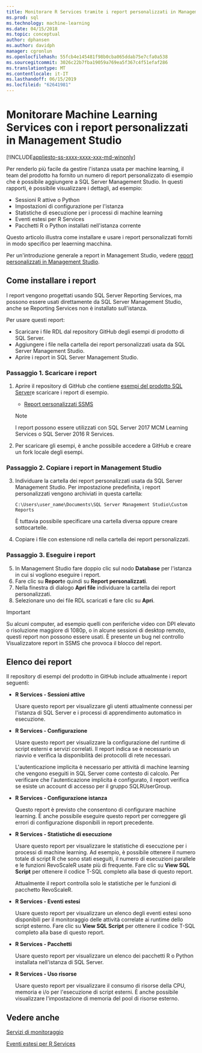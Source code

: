 ```yaml
---
title: Monitorare R Services tramite i report personalizzati in Management Studio - servizi di SQL Server Machine Learning
ms.prod: sql
ms.technology: machine-learning
ms.date: 04/15/2018
ms.topic: conceptual
author: dphansen
ms.author: davidph
manager: cgronlun
ms.openlocfilehash: 55fcb4e145481f98b0cba065ddab75e7cfa0a538
ms.sourcegitcommit: 3026c22b7fba19059a769ea5f367c4f51efaf286
ms.translationtype: MT
ms.contentlocale: it-IT
ms.lasthandoff: 06/15/2019
ms.locfileid: "62641981"
---
```

# <a name="monitor-machine-learning-services-using-custom-reports-in-management-studio"></a>Monitorare Machine Learning Services con i report personalizzati in Management Studio
[!INCLUDE[appliesto-ss-xxxx-xxxx-xxx-md-winonly](../../includes/appliesto-ss-xxxx-xxxx-xxx-md-winonly.md)]

Per renderlo più facile da gestire l'istanza usata per machine learning, il team del prodotto ha fornito un numero di report personalizzato di esempio che è possibile aggiungere a SQL Server Management Studio. In questi rapporti, è possibile visualizzare i dettagli, ad esempio:

- Sessioni R attive o Python
- Impostazioni di configurazione per l'istanza
- Statistiche di esecuzione per i processi di machine learning
- Eventi estesi per R Services
- Pacchetti R o Python installati nell'istanza corrente

Questo articolo illustra come installare e usare i report personalizzati forniti in modo specifico per leaerning macchina. 

Per un'introduzione generale a report in Management Studio, vedere [report personalizzati in Management Studio](../../ssms/object/custom-reports-in-management-studio.md).

## <a name="how-to-install-the-reports"></a>Come installare i report

I report vengono progettati usando SQL Server Reporting Services, ma possono essere usati direttamente da SQL Server Management Studio, anche se Reporting Services non è installato sull'istanza. 

Per usare questi report:

* Scaricare i file RDL dal repository GitHub degli esempi di prodotto di SQL Server.
* Aggiungere i file nella cartella dei report personalizzati usata da SQL Server Management Studio.
* Aprire i report in SQL Server Management Studio.


### <a name="step-1-download-the-reports"></a>Passaggio 1. Scaricare i report

1. Aprire il repository di GitHub che contiene [esempi del prodotto SQL Server](https://github.com/Microsoft/sql-server-samples)e scaricare i report di esempio. 

    + [Report personalizzati SSMS](https://github.com/Microsoft/sql-server-samples/tree/master/samples/features/machine-learning-services/ssms-custom-reports)

    > [!NOTE]
    > I report possono essere utilizzati con SQL Server 2017 MCM Learning Services o SQL Server 2016 R Services.

2. Per scaricare gli esempi, è anche possibile accedere a GitHub e creare un fork locale degli esempi. 

### <a name="step-2-copy-the-reports-to-management-studio"></a>Passaggio 2. Copiare i report in Management Studio

3. Individuare la cartella dei report personalizzati usata da SQL Server Management Studio. Per impostazione predefinita, i report personalizzati vengono archiviati in questa cartella:
    
   `C:\Users\user_name\Documents\SQL Server Management Studio\Custom Reports`

   È tuttavia possibile specificare una cartella diversa oppure creare sottocartelle.

4. Copiare i file con estensione rdl nella cartella dei report personalizzati.


### <a name="step-3-run-the-reports"></a>Passaggio 3. Eseguire i report

5. In Management Studio fare doppio clic sul nodo **Database** per l'istanza in cui si vogliono eseguire i report.
6. Fare clic su **Report**e quindi su **Report personalizzati**.
7. Nella finestra di dialogo **Apri file** individuare la cartella dei report personalizzati.
8. Selezionare uno dei file RDL scaricati e fare clic su **Apri**.

> [!IMPORTANT]
> Su alcuni computer, ad esempio quelli con periferiche video con DPI elevato o risoluzione maggiore di 1080p, o in alcune sessioni di desktop remoto, questi report non possono essere usati. È presente un bug nel controllo Visualizzatore report in SSMS che provoca il blocco del report.

## <a name="report-list"></a>Elenco dei report

Il repository di esempi del prodotto in GitHub include attualmente i report seguenti:

+ **R Services - Sessioni attive**

  Usare questo report per visualizzare gli utenti attualmente connessi per l'istanza di SQL Server e i processi di apprendimento automatico in esecuzione. 
  
+ **R Services - Configurazione**

  Usare questo report per visualizzare la configurazione del runtime di script esterni e servizi correlati. Il report indica se è necessario un riavvio e verifica la disponibilità dei protocolli di rete necessari. 
  
  L'autenticazione implicita è necessario per attività di machine learning che vengono eseguiti in SQL Server come contesto di calcolo. Per verificare che l'autenticazione implicita è configurato, il report verifica se esiste un account di accesso per il gruppo SQLRUserGroup.

 + **R Services - Configurazione istanza** 

   Questo report è previsto che consentono di configurare machine learning. È anche possibile eseguire questo report per correggere gli errori di configurazione disponibili in report precedente.
 
+ **R Services - Statistiche di esecuzione**

  Usare questo report per visualizzare le statistiche di esecuzione per i processi di machine learning. Ad esempio, è possibile ottenere il numero totale di script R che sono stati eseguiti, il numero di esecuzioni parallele e le funzioni RevoScaleR usate più di frequente. Fare clic su **View SQL Script** per ottenere il codice T-SQL completo alla base di questo report.

  Attualmente il report controlla solo le statistiche per le funzioni di pacchetto RevoScaleR.

+ **R Services - Eventi estesi**

  Usare questo report per visualizzare un elenco degli eventi estesi sono disponibili per il monitoraggio delle attività correlate ai runtime dello script esterno. Fare clic su **View SQL Script** per ottenere il codice T-SQL completo alla base di questo report.

+ **R Services - Pacchetti**

  Usare questo report per visualizzare un elenco dei pacchetti R o Python installata nell'istanza di SQL Server.

+ **R Services - Uso risorse**

  Usare questo report per visualizzare il consumo di risorse della CPU, memoria e i/o per l'esecuzione di script esterni. È anche possibile visualizzare l'impostazione di memoria del pool di risorse esterno.

## <a name="see-also"></a>Vedere anche

[Servizi di monitoraggio](managing-and-monitoring-r-solutions.md)

[Eventi estesi per R Services](extended-events-for-sql-server-r-services.md)
